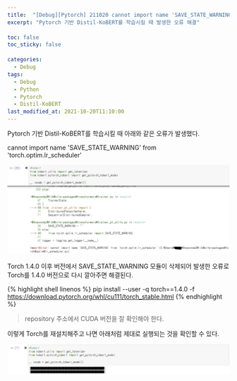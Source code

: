 ```yaml
---
title:  "[Debug][Pytorch] 211020 cannot import name 'SAVE_STATE_WARNING' from 'torch.optim.lr_scheduler'"
excerpt: "Pytorch 기반 Distil-KoBERT를 학습시킬 때 발생한 오류 해결"

toc: false
toc_sticky: false

categories:
  - Debug
tags:
  - Debug
  - Python
  - Pytorch
  - Distil-KoBERT
last_modified_at: 2021-10-20T11:10:00
---
```


Pytorch 기반 Distil-KoBERT를 학습시킬 때 아래와 같은 오류가 발생했다.

<p class="error_msg">cannot import name 'SAVE_STATE_WARNING' from 'torch.optim.lr_scheduler'</p>
<p class="code"><img src="/assets/images/21102001.jpg" /></p>

Torch 1.4.0 이후 버전에서 SAVE_STATE_WARNING 모듈이 삭제되어 발생한 오류로 Torch를 1.4.0 버전으로 다시 깔아주면 해결된다.

{% highlight shell linenos %}
pip install --user -q torch==1.4.0 -f https://download.pytorch.org/whl/cu111/torch_stable.html
{% endhighlight %}

> repository 주소에서 CUDA 버전을 잘 확인해야 한다.

이렇게 Torch를 재설치해주고 나면 아래처럼 제대로 실행되는 것을 확인할 수 있다.
<p class="code"><img src="/assets/images/21102002.png" /></p>
